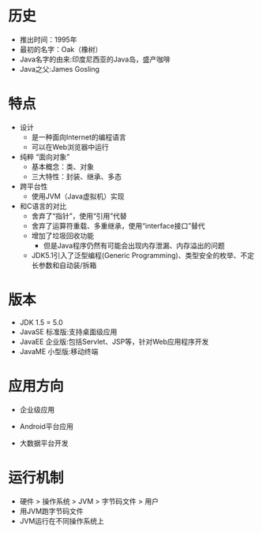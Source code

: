 # 历史

- 推出时间：1995年
- 最初的名字：Oak（橡树）
- Java名字的由来:印度尼西亚的Java岛，盛产咖啡
- Java之父:James Gosling 

# 特点

- 设计
  - 是一种面向Internet的编程语言
  - 可以在Web浏览器中运行
- 纯粹 “面向对象”
  - 基本概念：类、对象
  - 三大特性：封装、继承、多态
- 跨平台性
  - 使用JVM（Java虚拟机）实现
- 和C语言的对比
  - 舍弃了“指针”，使用“引用”代替
  - 舍弃了运算符重载、多重继承，使用“interface接口”替代
  - 增加了垃圾回收功能
    - 但是Java程序仍然有可能会出现内存泄漏、内存溢出的问题
  - JDK5.1引入了泛型编程(Generic Programming)、类型安全的枚举、不定长参数和自动装/拆箱 

# 版本

- JDK 1.5 = 5.0
- JavaSE 标准版:支持桌面级应用
- JavaEE 企业版:包括Servlet、JSP等，针对Web应用程序开发 
- JavaME 小型版:移动终端

# 应用方向

- 企业级应用

- Android平台应用

- 大数据平台开发

# 运行机制

- 硬件 > 操作系统 > JVM > 字节码文件 > 用户 
- 用JVM跑字节码文件 
- JVM运行在不同操作系统上 
